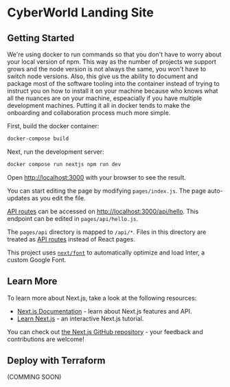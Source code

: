 # CyberWorld Landing Site

## Getting Started

We're using docker to run commands so that you don't have to worry about your local version of npm. This way 
as the number of projects we support grows and the node version is not always the same, you won't have to switch
node versions. Also, this give us the ability to document and package most of the software tooling into the container
instead of trying to instruct you on how to install it on your machine because who knows what all the nuances are
on your machine, espeacially if you have multiple development machines. Putting it all in docker tends to make the 
onboarding and collaboration process much more simple.

First, build the docker container:
```bash
docker-compose build
```

Next, run the development server:

```bash
docker compose run nextjs npm run dev
```

Open [http://localhost:3000](http://localhost:3000) with your browser to see the result.

You can start editing the page by modifying `pages/index.js`. The page auto-updates as you edit the file.

[API routes](https://nextjs.org/docs/api-routes/introduction) can be accessed on [http://localhost:3000/api/hello](http://localhost:3000/api/hello). This endpoint can be edited in `pages/api/hello.js`.

The `pages/api` directory is mapped to `/api/*`. Files in this directory are treated as [API routes](https://nextjs.org/docs/api-routes/introduction) instead of React pages.

This project uses [`next/font`](https://nextjs.org/docs/basic-features/font-optimization) to automatically optimize and load Inter, a custom Google Font.

## Learn More

To learn more about Next.js, take a look at the following resources:

- [Next.js Documentation](https://nextjs.org/docs) - learn about Next.js features and API.
- [Learn Next.js](https://nextjs.org/learn) - an interactive Next.js tutorial.

You can check out [the Next.js GitHub repository](https://github.com/vercel/next.js/) - your feedback and contributions are welcome!

## Deploy with Terraform
(COMMING SOON)

